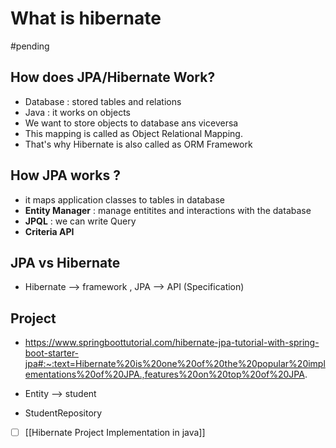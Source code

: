 # What is hibernate
#pending



## How does JPA/Hibernate Work?
- Database : stored tables and relations 
- Java : it works on objects 
- We want to store objects to database ans viceversa
- This mapping is called as Object Relational Mapping.
- That's why Hibernate is also called as ORM Framework


## How JPA works ?
- it maps application classes to tables in database
- **Entity Manager** : manage entitites and interactions with the database
- **JPQL** : we can write Query 
- **Criteria API**



## JPA vs Hibernate
- Hibernate --> framework , JPA --> API (Specification)


## Project

- https://www.springboottutorial.com/hibernate-jpa-tutorial-with-spring-boot-starter-jpa#:~:text=Hibernate%20is%20one%20of%20the%20popular%20implementations%20of%20JPA.,features%20on%20top%20of%20JPA.

- Entity --> student 
- StudentRepository

- [ ] [[Hibernate Project Implementation in java]]